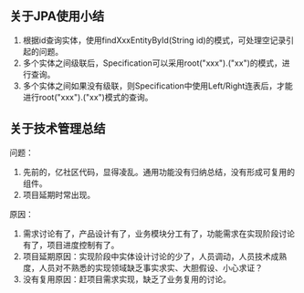 ## 关于JPA使用小结
1. 根据id查询实体，使用findXxxEntityById(String id)的模式，可处理空记录引起的问题。
2. 多个实体之间级联后，Specification可以采用root("xxx").("xx")的模式，进行查询。
3. 多个实体之间如果没有级联，则Specification中使用Left/Right连表后，才能进行root("xxx").("xx")模式的查询。



## 关于技术管理总结

问题：
1. 先前的，亿社区代码，显得凌乱。通用功能没有归纳总结，没有形成可复用的组件。
2. 项目延期时常出现。

原因：
1. 需求讨论有了，产品设计有了，业务模块分工有了，功能需求在实现阶段讨论有了，项目进度控制有了。
2. 项目延期原因：实现阶段中实体设计讨论的少了，人员调动，人员技术成熟度，人员对不熟悉的实现领域缺乏事实求实、大胆假设、小心求证？
3. 没有复用原因：赶项目需求实现，缺乏了业务复用的讨论。